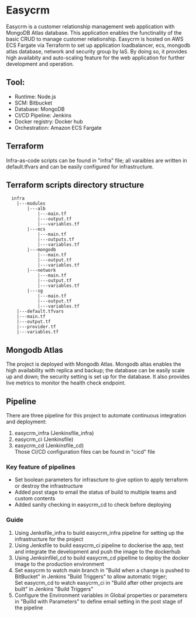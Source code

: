 # Easycrm
Easycrm is a customer relationship management web application with MongoDB Atlas database. This application enables the functinality of the basic CRUD to manage customer relationship. Easycrm is hosted on AWS ECS Fargate via Terraform to set up application loadbalancer, ecs, mongodb atlas database, network and security group by IaS. By doing so, it provides high availabity and auto-scaling feature for the web application for further development and operation. 

## Tool:
- Runtime: Node.js
- SCM: Bitbucket
- Database: MongoDB
- CI/CD Pipeline: Jenkins
- Docker registry: Docker hub
- Orchestration: Amazon ECS Fargate 

## Terraform
Infra-as-code scripts can be found in "infra" file; all varaibles are written in default.tfvars and can be easily configured for infrastructure.
## Terraform scripts directory structure ##
```
  infra
    |---modules
        |---alb
            |---main.tf
            |---output.tf
            |---variables.tf
        |---ecs
            |---main.tf
            |---outputs.tf
            |---variables.tf
        |---mongodb
            |---main.tf
            |---output.tf
            |---variables.tf
        |---network
            |---main.tf
            |---output.tf
            |---variables.tf
        |---sg
            |---main.tf
            |---output.tf
            |---variables.tf
    |---default.tfvars
    |---main.tf
    |---output.tf
    |---provider.tf
    |---variables.tf
```
## Mongodb Atlas
The project is deployed with Mongodb Atlas. Mongodb altas enables the high availability with replica and backup; the database can be easily scale up and down; the security setting is set up for the database. It also provides live metrics to monitor the health check endpoint.

## Pipeline
There are three pipeline for this project to automate continuous integration and deployment: <br />
1. easycrm_infra (Jenkinsfile_infra) <br />
2. easycrm_ci (Jenkinsfile) <br />
3. easycrm_cd (Jenkinsfile_cd) <br />
Those CI/CD configuration files can be found in "cicd" file 

### Key feature of pipelines
- Set boolean parameters for infrascture to give option to apply terraform or   destroy the infrastructure
- Added post stage to email the status of build to multiple teams and custom contents 
- Added sanity checking in easycrm_cd to check before deploying

### Guide
1. Using Jenksfile_infra to build easycrm_infra pipeline for setting up the infrastructure for the project
2. Using Jenksfile to build easycrm_ci pipeline to dockerise the app, test and integrate the development and push the image to the dockerhub
3. Using Jenksinfilel_cd to build easycrm_cd pipelline to deploy the docker image to the production environment 
4. Set easycrm to watch main branch in "Build when a change is pushed to BitBucket" in Jenkins "Build Triggers" to allow automatic triger; <br />
   Set easycrm_cd to watch easycrm_ci in "Build after other projects are built" in Jenkins "Build Triggers"
5. Configure the Environment variables in Global properties or parameters in "Builld with Parameters" to define email setting in the post stage of the pipeline

